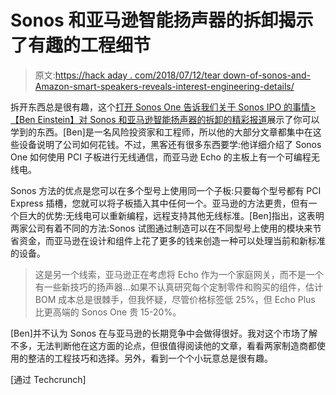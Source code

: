 # Sonos 和亚马逊智能扬声器的拆卸揭示了有趣的工程细节

> 原文:[https://hack aday . com/2018/07/12/tear down-of-sonos-and-Amazon-smart-speakers-reveals-interest-engineering-details/](https://hackaday.com/2018/07/12/teardown-of-sonos-and-amazon-smart-speakers-reveals-interesting-engineering-details/)

拆开东西总是很有趣，这个[打开 Sonos One 告诉我们关于 Sonos IPO 的事情>【Ben Einstein】对 Sonos 和亚马逊智能扬声器的拆卸的精彩报道](https://techcrunch.com/2018/07/09/digging-deeper-into-smart-speakers-reveals-two-clear-paths/)展示了你可以学到的东西。[Ben]是一名风险投资家和工程师，所以他的大部分文章都集中在这些设备说明了公司如何花钱。不过，黑客还有很多东西要学:他详细介绍了 Sonos One 如何使用 PCI 子板进行无线通信，而亚马逊 Echo 的主板上有一个可编程无线电。

Sonos 方法的优点是您可以在多个型号上使用同一个子板:只要每个型号都有 PCI Express 插槽，您就可以将子板插入其中任何一个。亚马逊的方法更贵，但有一个巨大的优势:无线电可以重新编程，远程支持其他无线标准。[Ben]指出，这表明两家公司有着不同的方法:Sonos 试图通过制造可以在不同型号上使用的模块来节省资金，而亚马逊在设计和组件上花了更多的钱来创造一种可以处理当前和新标准的设备。

> 这是另一个线索，亚马逊正在考虑将 Echo 作为一个家庭网关，而不是一个有一些新技巧的扬声器…如果不认真研究每个定制零件和购买的组件，估计 BOM 成本总是很棘手，但我怀疑，尽管价格标签低 25%，但 Echo Plus 比更高端的 Sonos One 贵 15-20%。

[Ben]并不认为 Sonos 在与亚马逊的长期竞争中会做得很好。我对这个市场了解不多，无法判断他在这方面的论点，但很值得阅读他的文章，看看两家制造商都使用的整洁的工程技巧和选择。另外，看到一个个小玩意总是很有趣。

[通过 Techcrunch]